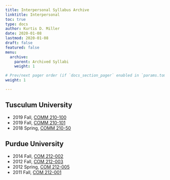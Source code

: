 ```yaml
---
title: Interpersonal Syllabus Archive
linktitle: Interpersonal
toc: true
type: docs
author: Kurtis D. Miller
date: 2020-01-08
lastmod: 2020-01-08
draft: false
featured: false
menu:
  archive:
    parent: Archived Syllabi
    weight: 1

# Prev/next pager order (if `docs_section_pager` enabled in `params.toml`)
weight: 1

---
```


Tusculum University
-------------------

* 2019 Fall, [COMM 210-100](/course/archive/interpersonal/2019F-comm-210-100.pdf)
* 2019 Fall, [COMM 210-101](/course/archive/interpersonal/2019F-comm-210-101.pdf)
* 2018 Spring, [COMM 210-50](/course/archive/interpersonal/2018S-comm-210-50.pdf)

Purdue University
-----------------

* 2014 Fall, [COM 212-002](/course/archive/interpersonal/2014F-com-212-002.pdf)
* 2012 Fall, [COM 212-003](/course/archive/interpersonal/2012F-com-212-003.pdf)
* 2012 Spring, [COM 212-005](/course/archive/interpersonal/2012S-com-212-005.pdf)
* 2011 Fall, [COM 212-001](/course/archive/interpersonal/2011F-com-212-001.pdf)
